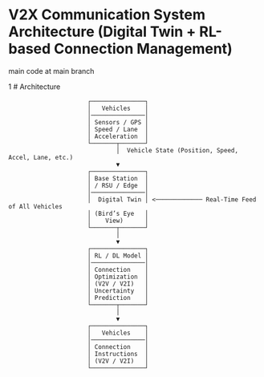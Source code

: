 # V2X Communication System Architecture (Digital Twin + RL-based Connection Management)
 main code at main branch

1 # Architecture


                          ┌───────────────┐
                          │   Vehicles    │
                          │───────────────│
                          │ Sensors / GPS │
                          │ Speed / Lane  │
                          │ Acceleration  │
                          └───────┬───────┘
                                  │  Vehicle State (Position, Speed, Accel, Lane, etc.)
                                  ▼
                          ┌───────────────┐
                          │ Base Station  │
                          │ / RSU / Edge  │
                          │───────────────│
                          │  Digital Twin │ <───────────── Real-Time Feed of All Vehicles
                          │ (Bird’s Eye   │
                          │    View)      │
                          └───────┬───────┘
                                  │
                                  ▼
                          ┌───────────────┐
                          │ RL / DL Model │
                          │───────────────│
                          │ Connection    │
                          │ Optimization  │
                          │ (V2V / V2I)   │
                          │ Uncertainty   │
                          │ Prediction    │
                          └───────┬───────┘
                                  │
                                  ▼
                          ┌───────────────┐
                          │   Vehicles    │
                          │───────────────│
                          │ Connection    │
                          │ Instructions  │
                          │ (V2V / V2I)   │
                          └───────────────┘
                        
                        

















                                 
            
                                                                         
